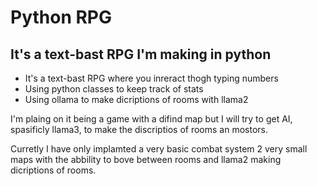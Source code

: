 # Python RPG
## It's a text-bast RPG I'm making in python

* It's a text-bast RPG where you inreract thogh typing numbers
* Using python classes to keep track of stats
* Using ollama to make dicriptions of rooms with llama2

I'm plaing on it being a game with a difind map but I will try to get AI, spasificly llama3, to make the discriptios of rooms an mostors.

Curretly I have only implamted a very basic combat system 2 very small maps with the abbility to bove between rooms and llama2 making dicriptions of rooms.
